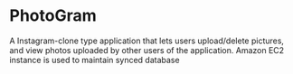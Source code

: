 # PhotoGram
A Instagram-clone type application that lets users upload/delete pictures, and view photos uploaded by other users of the application.  Amazon EC2 instance is used to maintain synced database 

